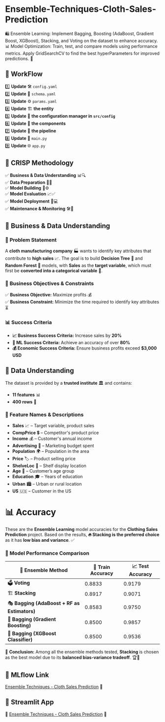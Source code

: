 # Ensemble-Techniques-Cloth-Sales-Prediction
🛍️ Ensemble Learning: Implement Bagging, Boosting (AdaBoost, Gradient Boost, XGBoost), Stacking, and Voting on the dataset to enhance accuracy. 📊 Model Optimization: Train, test, and compare models using performance metrics. Apply GridSearchCV to find the best hyperParameters for improved predictions. 🚀

## 🚀 WorkFlow  
1️⃣ **Update** 🛠️ `config.yaml`  
2️⃣ **Update** 📜 `schema.yaml`  
3️⃣ **Update** ⚙️ `params.yaml`  
4️⃣ **Update** 🏗️ **the entity**  
5️⃣ **Update** 📝 **the configuration manager in `src/config`**  
6️⃣ **Update** 🧩 **the components**  
7️⃣ **Update** 🔄 **the pipeline**  
8️⃣ **Update** 🚀 `main.py`  
9️⃣ **Update** 🌐 `app.py`  

## 📌 **CRISP Methodology**  
✅ **Business & Data Understanding** 📊🔍  
✅ **Data Preparation** 🧹📂  
✅ **Model Building** 🤖⚙️  
✅ **Model Evaluation** 📈✅  
✅ **Model Deployment** 🚀💻  
✅ **Maintenance & Monitoring** 🛠️👀  

## 📂 **Business & Data Understanding**  

### 📌 **Problem Statement**  
A **cloth manufacturing company** 🏭 wants to identify key attributes that contribute to **high sales** 📈. The goal is to build **Decision Tree** 🌳 and **Random Forest** 🌲 models, with **Sales** as the **target variable**, which must first be **converted into a categorical variable** 🎯.  

### 🎯 **Business Objectives & Constraints**  
✅ **Business Objective:** Maximize profits 💰  
✅ **Business Constraint:** Minimize the time required to identify key attributes ⏳  

### 📊 **Success Criteria**  
- **📈 Business Success Criteria:** Increase sales by **20%**  
- **🤖 ML Success Criteria:** Achieve an accuracy of over **80%**  
- **💰 Economic Success Criteria:** Ensure business profits exceed **$3,000 USD**  

## 📂 **Data Understanding**  

The dataset is provided by a **trusted institute** 🏛️ and contains:  
- **11 features** 📊  
- **400 rows** 📝  

### 🔢 **Feature Names & Descriptions**  
- **Sales** 📈 – Target variable, product sales  
- **CompPrice** 💲 – Competitor's product price  
- **Income** 💰 – Customer's annual income  
- **Advertising** 📢 – Marketing budget spent  
- **Population** 🌍 – Population in the area  
- **Price** 🏷️ – Product selling price  
- **ShelveLoc** 📌 – Shelf display location  
- **Age** 🎂 – Customer’s age group  
- **Education** 🎓 – Years of education  
- **Urban** 🏙️ – Urban or rural location  
- **US** 🇺🇸 – Customer in the US


# 📊 Accuracy  

These are the **Ensemble Learning** model accuracies for the **Clothing Sales Prediction** project. Based on the results, **🔥 Stacking is the preferred choice** as it has **low bias and variance**. ✅  

### 📌 Model Performance Comparison  

| 🚀 **Ensemble Method**                      | 🎯 **Train Accuracy** | 📈 **Test Accuracy** |
|--------------------------------------------|----------------------|----------------------|
| 🗳️ **Voting**                              | 0.8833               | 0.9179               |
| 🏗️ **Stacking**                            | 0.8917               | 0.9071               |
| 🎭 **Bagging (AdaBoost + RF as Estimators)** | 0.8583               | 0.9750               |
| 🌱 **Bagging (Gradient Boosting)**          | 0.8500               | 0.9857               |
| 🚀 **Bagging (XGBoost Classifier)**         | 0.8500               | 0.9536               |

📌 **Conclusion:** Among all the ensemble methods tested, **Stacking** is chosen as the best model due to its **balanced bias-variance tradeoff**. 🏆🎯  



## 🔗 MLflow Link  

[Ensemble Techniques - Cloth Sales Prediction](https://dagshub.com/revanth-kumar-01-ai/Ensemble-Techniques-Cloth-Sales-Prediction.mlflow) 🚀


## 🚀 Streamlit App  

🔗 [Ensemble Techniques - Cloth Sales Prediction](https://ensemble-techniques-cloth-sales-prediction-ba49kfhpnjfesfsy7pf.streamlit.app/) 🌟  

